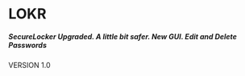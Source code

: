 LOKR
=====
##### SecureLocker Upgraded. A little bit safer. New GUI. Edit and Delete Passwords

VERSION 1.0
